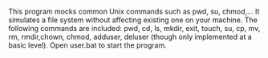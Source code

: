 This program mocks common Unix commands such as pwd, su, chmod,... It simulates a file system without affecting existing one on your machine.
The following commands are included: pwd, cd, ls, mkdir, exit, touch, su, cp, mv, rm, rmdir,chown, chmod, adduser, deluser (though only implemented at a basic level).
Open user.bat to start the program.
